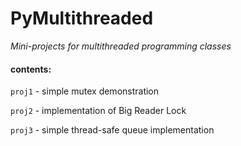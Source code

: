 # PyMultithreaded

_Mini-projects for multithreaded programming classes_

#### contents:

`proj1` - simple mutex demonstration

`proj2` - implementation of Big Reader Lock

`proj3` - simple thread-safe queue implementation
